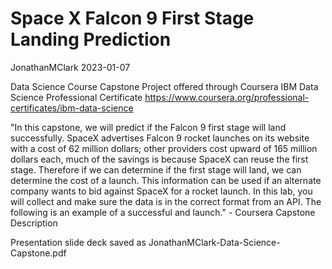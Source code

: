 # Space X  Falcon 9 First Stage Landing Prediction
JonathanMClark
2023-01-07

Data Science Course Capstone Project offered through Coursera
IBM Data Science Professional Certificate
https://www.coursera.org/professional-certificates/ibm-data-science

"In this capstone, we will predict if the Falcon 9 first stage will land successfully. SpaceX advertises Falcon 9 rocket launches on its website with a cost of 62 million dollars; other providers cost upward of 165 million dollars each, much of the savings is because SpaceX can reuse the first stage. Therefore if we can determine if the first stage will land, we can determine the cost of a launch. This information can be used if an alternate company wants to bid against SpaceX for a rocket launch. In this lab, you will collect and make sure the data is in the correct format from an API. The following is an example of a successful and launch." - Coursera Capstone Description

Presentation slide deck saved as JonathanMClark-Data-Science-Capstone.pdf
